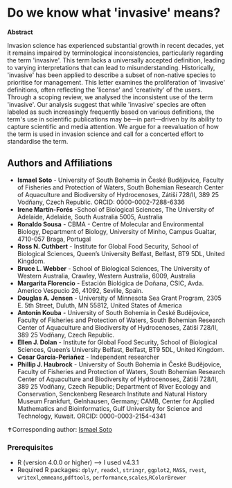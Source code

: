 # Do we know what 'invasive' means?

**Abstract** 	 	

Invasion science has experienced substantial growth in recent decades, yet it remains impaired by terminological inconsistencies, particularly regarding the term 'invasive'. This term lacks a universally accepted definition, leading to varying interpretations that can lead to misunderstanding. Historically, 'invasive' has been applied to describe a subset of non-native species to prioritise for management. This letter examines the proliferation of 'invasive' definitions, often reflecting the 'license' and 'creativity' of the users. Through a scoping review, we analysed the inconsistent use of the term 'invasive'. Our analysis suggest that while 'invasive' species are often labeled as such increasingly frequently based on various definitions, the term's use in scientific publications may be—in part—driven by its ability to capture scientific and media attention. We argue for a reevaluation of how the term is used in invasion science and call for a concerted effort to standardise the term. 

## Authors and Affiliations

- **Ismael Soto** - University of South Bohemia in České Budějovice, Faculty of Fisheries and Protection of Waters, South Bohemian Research Center of Aquaculture and Biodiversity of Hydrocenoses, Zátiší 728/II, 389 25 Vodňany, Czech Republic. ORCID: 0000-0002-7288-6336
- **Irene Martín-Forés** -School of Biological Sciences, The University of Adelaide, Adelaide, South Australia 5005, Australia
- **Ronaldo Sousa** - CBMA - Centre of Molecular and Environmental Biology, Department of Biology, University of Minho, Campus Gualtar, 4710-057 Braga, Portugal
- **Ross N. Cuthbert** - Institute for Global Food Security, School of Biological Sciences, Queen’s University Belfast, Belfast, BT9 5DL, United Kingdom.
- **Bruce L. Webber** - School of Biological Sciences, The University of Western Australia, Crawley, Western Australia, 6009, Australia
- **Margarita Florencio** - Estación Biológica de Doñana, CSIC, Avda. Americo Vespucio 26, 41092, Seville, Spain. 
- **Douglas A. Jensen** - University of Minnesota Sea Grant Program, 2305 E. 5th Street, Duluth, MN 55812, United States of America
- **Antonín Kouba** - University of South Bohemia in České Budějovice, Faculty of Fisheries and Protection of Waters, South Bohemian Research Center of Aquaculture and Biodiversity of Hydrocenoses, Zátiší 728/II, 389 25 Vodňany, Czech Republic.
- **Ellen J. Dolan** - Institute for Global Food Security, School of Biological Sciences, Queen’s University Belfast, Belfast, BT9 5DL, United Kingdom.
- **Cesar García-Periañez** - Independent researcher
- **Phillip J. Haubrock** - University of South Bohemia in České Budějovice, Faculty of Fisheries and Protection of Waters, South Bohemian Research Center of Aquaculture and Biodiversity of Hydrocenoses, Zátiší 728/II, 389 25 Vodňany, Czech Republic; Department of River Ecology and Conservation, Senckenberg Research Institute and Natural History Museum Frankfurt, Gelnhausen, Germany; CAMB, Center for Applied Mathematics and Bioinformatics, Gulf University for Science and Technology, Kuwait. ORCID: 0000-0003-2154-4341

✝Corresponding author: [Ismael Soto](mailto:isma-sa@hotmail.com)

### Prerequisites

- R (version 4.0.0 or higher) --> I used v4.3.1
- Required R packages: `dplyr`, `readxl`, `stringr`, `ggplot2`, `MASS`, `rvest`, `writexl`,`emmeans`,`pdftools`, `performance`,`scales`,`RColorBrewer`

